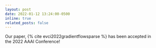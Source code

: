 ```yaml
---
layout: post
date: 2022-01-12 13:24:00-0500
inline: true
related_posts: false
---
```


Our paper, {% cite evci2022gradientflowsparse %} has been accepted in the 2022 AAAI Conference!

